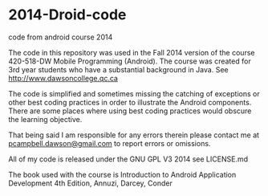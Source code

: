 2014-Droid-code
===============

code from android course 2014

The code in this repository was used in the Fall 2014 version of the course 420-518-DW Mobile Programming (Android).
The course was created for 3rd year students who have a substantial background in Java.  See http://www.dawsoncollege.qc.ca

The code is simplified and sometimes missing the catching of exceptions or other best coding practices in order to illustrate the Android components.  There are some places where using best coding practices would obscure the learning objective.

That being said I am responsible for any errors therein please contact me at pcampbell.dawson@gmail.com to report errors or omissions.

All of my code is released under the GNU GPL V3 2014  see LICENSE.md

The book used with the course is Introduction to Android Application Development 4th Edition, Annuzi, Darcey, Conder

